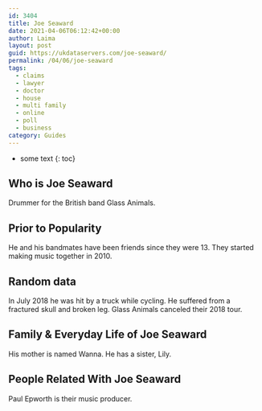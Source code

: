 ```yaml
---
id: 3404
title: Joe Seaward
date: 2021-04-06T06:12:42+00:00
author: Laima
layout: post
guid: https://ukdataservers.com/joe-seaward/
permalink: /04/06/joe-seaward
tags:
  - claims
  - lawyer
  - doctor
  - house
  - multi family
  - online
  - poll
  - business
category: Guides
---
```


* some text
{: toc}


## Who is Joe Seaward
                  
                  
                  
Drummer for the British band Glass Animals. 
                  
              
            
              
            
                
                
                
## Prior to Popularity
                  
                  
                  
He and his bandmates have been friends since they were 13. They started making music together in 2010. 
                  
              
            
              
            
                
                
                
## Random data
                  
                  
                  
In July 2018 he was hit by a truck while cycling. He suffered from a fractured skull and broken leg. Glass Animals canceled their 2018 tour. 
                  
              
            
              
            
                
                
                
## Family & Everyday Life of Joe Seaward
                  
                  
                  
His mother is named Wanna. He has a sister, Lily. 
                  
              
            
              
            
                
                
                
## People Related With Joe Seaward
                  
                  
                  
Paul Epworth is their music producer. 
                  
              
            
              
            
                
              
            
              
              
            
            
              
            
          
          
          